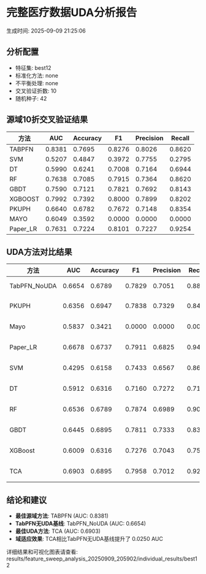 # 完整医疗数据UDA分析报告

生成时间: 2025-09-09 21:25:06

## 分析配置

- 特征集: best12
- 标准化方法: none
- 不平衡处理: none
- 交叉验证折数: 10
- 随机种子: 42

## 源域10折交叉验证结果

| 方法 | AUC | Accuracy | F1 | Precision | Recall |
|------|-----|----------|----|-----------| -------|
| TABPFN | 0.8381 | 0.7695 | 0.8276 | 0.8026 | 0.8620 |
| SVM | 0.5207 | 0.4847 | 0.3972 | 0.7755 | 0.2795 |
| DT | 0.5990 | 0.6241 | 0.7008 | 0.7164 | 0.6944 |
| RF | 0.7638 | 0.7085 | 0.7915 | 0.7364 | 0.8620 |
| GBDT | 0.7590 | 0.7121 | 0.7821 | 0.7692 | 0.8143 |
| XGBOOST | 0.7992 | 0.7392 | 0.8000 | 0.7899 | 0.8202 |
| PKUPH | 0.6640 | 0.6782 | 0.7672 | 0.7148 | 0.8354 |
| MAYO | 0.6049 | 0.3592 | 0.0000 | 0.0000 | 0.0000 |
| Paper_LR | 0.7631 | 0.7224 | 0.8101 | 0.7227 | 0.9254 |

## UDA方法对比结果

| 方法 | AUC | Accuracy | F1 | Precision | Recall | 类型 |
|------|-----|----------|----|-----------| -------|------|
| TabPFN_NoUDA | 0.6654 | 0.6789 | 0.7829 | 0.7051 | 0.8800 | TabPFN基线 |
| PKUPH | 0.6356 | 0.6947 | 0.7838 | 0.7329 | 0.8474 | 传统基线 |
| Mayo | 0.5837 | 0.3421 | 0.0000 | 0.0000 | 0.0000 | 传统基线 |
| Paper_LR | 0.6678 | 0.6737 | 0.7911 | 0.6825 | 0.9429 | 传统基线 |
| SVM | 0.4295 | 0.6158 | 0.7433 | 0.6567 | 0.8641 | 机器学习基线 |
| DT | 0.5912 | 0.6316 | 0.7160 | 0.7272 | 0.7109 | 机器学习基线 |
| RF | 0.6536 | 0.6789 | 0.7874 | 0.6989 | 0.9032 | 机器学习基线 |
| GBDT | 0.6445 | 0.6895 | 0.7811 | 0.7333 | 0.8391 | 机器学习基线 |
| XGBoost | 0.6009 | 0.6316 | 0.7276 | 0.7043 | 0.7583 | 机器学习基线 |
| TCA | 0.6903 | 0.6895 | 0.7958 | 0.7012 | 0.9200 | UDA方法 |

## 结论和建议

- **最佳源域方法**: TABPFN (AUC: 0.8381)
- **TabPFN无UDA基线**: TabPFN_NoUDA (AUC: 0.6654)
- **最佳UDA方法**: TCA (AUC: 0.6903)
- **域适应效果**: TCA相比TabPFN无UDA基线提升了 0.0250 AUC

详细结果和可视化图表请查看: results/feature_sweep_analysis_20250909_205902/individual_results/best12